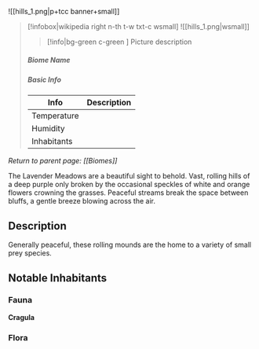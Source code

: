 ![[hills_1.png|p+tcc banner+small]]
> [!infobox|wikipedia right n-th t-w txt-c wsmall]
> ![[hills_1.png|wsmall]]
>> [!info|bg-green c-green ] Picture description
>##### Biome Name
> ##### _Basic Info_
> | Info | Description |
> | ---- | ---- |
> | Temperature | |
> | Humidity | |
> | Inhabitants |  |

*Return to parent page: [[Biomes]]*

The Lavender Meadows are a beautiful sight to behold. Vast, rolling hills of a deep purple only broken by the occasional speckles of white and orange flowers crowning the grasses. Peaceful streams break the space between bluffs, a gentle breeze blowing across the air.
## Description
Generally peaceful, these rolling mounds are the home to a variety of small prey species.

## Notable Inhabitants
### Fauna
**Cragula**

### Flora